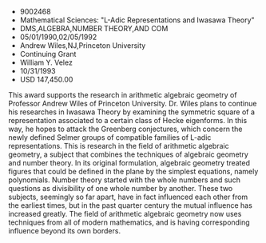 
* 9002468
* Mathematical Sciences: "L-Adic Representations and Iwasawa Theory"
* DMS,ALGEBRA,NUMBER THEORY,AND COM
* 05/01/1990,02/05/1992
* Andrew Wiles,NJ,Princeton University
* Continuing Grant
* William Y. Velez
* 10/31/1993
* USD 147,450.00

This award supports the research in arithmetic algebraic geometry of Professor
Andrew Wiles of Princeton University. Dr. Wiles plans to continue his researches
in Iwasawa Theory by examining the symmetric square of a representation
associated to a certain class of Hecke eigenforms. In this way, he hopes to
attack the Greenberg conjectures, which concern the newly defined Selmer groups
of compatible families of L-adic representations. This is research in the field
of arithmetic algebraic geometry, a subject that combines the techniques of
algebraic geometry and number theory. In its original formulation, algebraic
geometry treated figures that could be defined in the plane by the simplest
equations, namely polynomials. Number theory started with the whole numbers and
such questions as divisibility of one whole number by another. These two
subjects, seemingly so far apart, have in fact influenced each other from the
earliest times, but in the past quarter century the mutual influence has
increased greatly. The field of arithmetic algebraic geometry now uses
techniques from all of modern mathematics, and is having corresponding influence
beyond its own borders.

